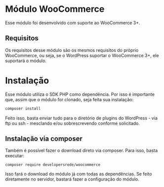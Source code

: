 # Módulo WooCommerce

Esse módulo foi desenvolvido com suporte ao WooCommerce 3+.

## Requisitos

Os requisitos desse módulo são os mesmos requisitos do próprio WooCommerce, ou seja, se o WordPress suportar o WooCommerce 3+, ele suportará o módulo.

# Instalação

Esse módulo utiliza o SDK PHP como dependência. Por isso é importante que, assim que o módulo for clonado, seja feita sua instalação:

```bash
composer install
```

Feito isso, basta enviar tudo para o diretório de plugins do WordPress - via ftp ou ssh - mesclando e/ou sobrescrevendo conforme solicitado.

## Instalação via composer

Também é possível fazer o download direto via composer. Para isso, basta executar:

```
composer require developersrede/woocommerce
```

Isso fará o download do módulo já com todas as dependências. Se feito diretamente no servidor, bastará fazer a configuração do módulo.